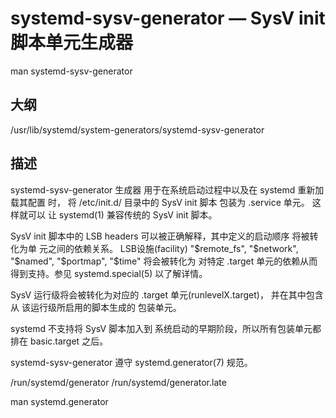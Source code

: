 # systemd-sysv-generator — SysV init 脚本单元生成器

man systemd-sysv-generator

## 大纲

/usr/lib/systemd/system-generators/systemd-sysv-generator

## 描述

systemd-sysv-generator 生成器 用于在系统启动过程中以及在 systemd 重新加载其配置
时， 将 /etc/init.d/ 目录中的 SysV init 脚本 包装为 .service 单元。 这样就可以
让 systemd(1) 兼容传统的 SysV init 脚本。

SysV init 脚本中的 LSB headers 可以被正确解释，其中定义的启动顺序 将被转化为单
元之间的依赖关系。 LSB设施(facility) "$remote_fs", "$network", "$named",
"$portmap", "$time" 将会被转化为 对特定 .target 单元的依赖从而得到支持。参见
systemd.special(5) 以了解详情。

SysV 运行级将会被转化为对应的 .target 单元(runlevelX.target)， 并在其中包含 从
该运行级所启用的脚本生成的 包装单元。

systemd 不支持将 SysV 脚本加入到 系统启动的早期阶段，所以所有包装单元都排在
basic.target 之后。

systemd-sysv-generator 遵守 systemd.generator(7) 规范。

/run/systemd/generator
/run/systemd/generator.late


man systemd.generator
